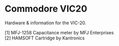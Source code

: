 # Commodore VIC20
Hardware &amp; information for the VIC-20.<br>

[1] MFJ-1258 Capacitance meter by MFJ Enterprises<br>
[2] HAMSOFT Cartridge by Kantronics<br>

